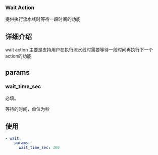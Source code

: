 ### Wait Action

提供执行流水线时等待一段时间的功能

## 详细介绍

wait action 主要是支持用户在执行流水线时需要等待一段时间再执行下一个action的功能

## params

### wait_time_sec

必填。

等待的时间，单位为秒

## 使用

```yml
- wait:
    params:
      wait_time_sec: 300
```
